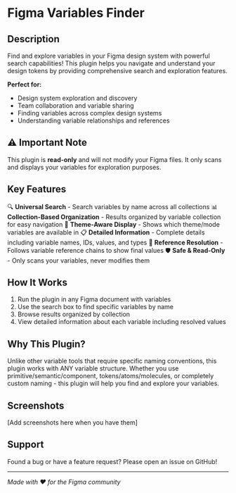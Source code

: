 # Figma Variables Finder

## Description

Find and explore variables in your Figma design system with powerful search capabilities! This plugin helps you navigate and understand your design tokens by providing comprehensive search and exploration features.

**Perfect for:**
- Design system exploration and discovery
- Team collaboration and variable sharing
- Finding variables across complex design systems
- Understanding variable relationships and references

## ⚠️ Important Note

This plugin is **read-only** and will not modify your Figma files. It only scans and displays your variables for exploration purposes.

## Key Features

🔍 **Universal Search** - Search variables by name across all collections
📊 **Collection-Based Organization** - Results organized by variable collection for easy navigation
🎨 **Theme-Aware Display** - Shows which theme/mode variables are available in
📋 **Detailed Information** - Complete details including variable names, IDs, values, and types
🔄 **Reference Resolution** - Follows variable reference chains to show final values
🛡️ **Safe & Read-Only** - Only scans your variables, never modifies them

## How It Works

1. Run the plugin in any Figma document with variables
2. Use the search box to find specific variables by name
3. Browse results organized by collection
4. View detailed information about each variable including resolved values

## Why This Plugin?

Unlike other variable tools that require specific naming conventions, this plugin works with ANY variable structure. Whether you use primitive/semantic/component, tokens/atoms/molecules, or completely custom naming - this plugin will help you find and explore your variables.

## Screenshots

[Add screenshots here when you have them]

## Support

Found a bug or have a feature request? Please open an issue on GitHub!

---

*Made with ❤️ for the Figma community* 